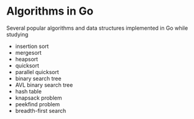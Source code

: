Algorithms in Go
================

Several popular algorithms and data structures implemented in Go while studying

* insertion sort
* mergesort
* heapsort
* quicksort
* parallel quicksort
* binary search tree
* AVL binary search tree
* hash table
* knapsack problem
* peekfind problem
* breadth-first search
